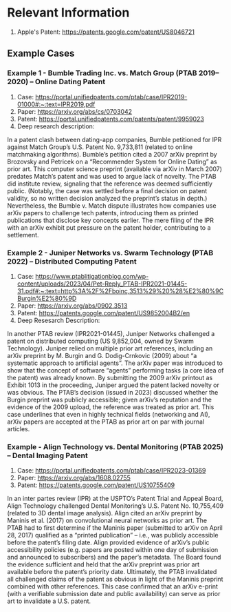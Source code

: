 # Relevant Information

1. Apple's Patent: https://patents.google.com/patent/US8046721

## Example Cases



### Example 1 - Bumble Trading Inc. vs. Match Group (PTAB 2019–2020) – Online Dating Patent

1. Case:  https://portal.unifiedpatents.com/ptab/case/IPR2019-01000#:~:text=IPR2019,pdf
2. Paper: https://arxiv.org/abs/cs/0703042
3. Patent: https://portal.unifiedpatents.com/patents/patent/9959023
4. Deep research description:

In a patent clash between dating-app companies, Bumble petitioned for IPR against Match Group’s U.S. Patent No. 9,733,811 (related to online matchmaking algorithms). Bumble’s petition cited a 2007 arXiv preprint by Brozovsky and Petricek on a “Recommender System for Online Dating” as prior art​. This computer science preprint (available via arXiv in March 2007) predates Match’s patent and was used to argue lack of novelty. The PTAB did institute review, signaling that the reference was deemed sufficiently public. (Notably, the case was settled before a final decision on patent validity, so no written decision analyzed the preprint’s status in depth.) Nevertheless, the Bumble v. Match dispute illustrates how companies use arXiv papers to challenge tech patents, introducing them as printed publications that disclose key concepts earlier. The mere filing of the IPR with an arXiv exhibit put pressure on the patent holder, contributing to a settlement.

### Example 2 - Juniper Networks vs. Swarm Technology (PTAB 2022) – Distributed Computing Patent

1. Case: https://www.ptablitigationblog.com/wp-content/uploads/2023/04/Pet-Reply_PTAB-IPR2021-01445-31.pdf#:~:text=http%3A%2F%2Fboinc,3513%29%20%28%E2%80%9CBurgin%E2%80%9D
2. Paper: https://arxiv.org/abs/0902.3513
3. Patent: https://patents.google.com/patent/US9852004B2/en
4. Deep Resesarch Description:

In another PTAB review (IPR2021-01445), Juniper Networks challenged a patent on distributed computing (US 9,852,004, owned by Swarm Technology). Juniper relied on multiple prior art references, including an arXiv preprint by M. Burgin and G. Dodig-Crnkovic (2009) about “a systematic approach to artificial agents”​. The arXiv paper was introduced to show that the concept of software “agents” performing tasks (a core idea of the patent) was already known. By submitting the 2009 arXiv printout as Exhibit 1013 in the proceeding, Juniper argued the patent lacked novelty or was obvious. The PTAB’s decision (issued in 2023) discussed whether the Burgin preprint was publicly accessible; given arXiv’s reputation and the evidence of the 2009 upload, the reference was treated as prior art. This case underlines that even in highly technical fields (networking and AI), arXiv papers are accepted at the PTAB as prior art on par with journal articles.

### Example - Align Technology vs. Dental Monitoring (PTAB 2025) – Dental Imaging Patent

1. Case: https://portal.unifiedpatents.com/ptab/case/IPR2023-01369
2. Paper: https://arxiv.org/abs/1608.02755
3. Patent: https://patents.google.com/patent/US10755409

In an inter partes review (IPR) at the USPTO’s Patent Trial and Appeal Board, Align Technology challenged Dental Monitoring’s U.S. Patent No. 10,755,409 (related to 3D dental image analysis). Align cited an arXiv preprint by Maninis et al. (2017) on convolutional neural networks as prior art. The PTAB had to first determine if the Maninis paper (submitted to arXiv on April 28, 2017) qualified as a “printed publication” – i.e., was publicly accessible before the patent’s filing date. Align provided evidence of arXiv’s public accessibility policies (e.g. papers are posted within one day of submission and announced to subscribers) and the paper’s metadata​. The Board found the evidence sufficient and held that the arXiv preprint was prior art available before the patent’s priority date​. Ultimately, the PTAB invalidated all challenged claims of the patent as obvious in light of the Maninis preprint combined with other references​. This case confirmed that an arXiv e-print (with a verifiable submission date and public availability) can serve as prior art to invalidate a U.S. patent.
